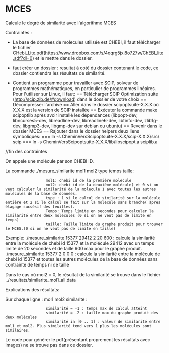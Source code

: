 # MCES
Calcule le degré de similarité avec l'algorithme MCES

Contraintes :

- La base de données de molecules utilisée est CHEBI, il faut télécharger le fichier CHebi_Lite.pdf(https://www.dropbox.com/s/4qqrg5jxi8o727w/ChEBI_lite.sdf?dl=0) et le mettre dans le dossier.

- faut créer un dossier : resultat à coté du dossier contenant le code, ce dossier contiendra les résultats de similarité.

- Contient un programme pour travailler avec SCIP, solveur de programmes mathématiques, en particulier de programmes linéaires. Pour l'utiliser sur Linux, il faut:
== Télécharger SCIP Optimization suite (http://scip.zib.de/#download) dans le dossier de votre choix
== Décompresser l'archive
== Aller dans le dossier scipoptsuite-X.X.X où X.X.X est la version de SCIP installée
== Exécuter la commande make scipoptlib après avoir installé les dépendances (libpopt-dev, libncurses5-dev, libreadline-dev, libreadline6-dev, libtinfo-dev, zlib1g-dev, libgmp3-dev, libgmp-dev sur debian ou ubuntu)
== Revenir dans le dossier MCES
== Rajouter dans le dossier helpers deux liens symboliques:
=== ln -s CheminVersScipoptsuite-X.X.X/scip-X.X.X/src/ scip
=== ln -s CheminVersScipoptsuite-X.X.X/lib/libscipopt.a sciplib.a

//fin des contraintes

On appele une molécule par son CHEBI ID.

La commande ./mesure_similarite mol1 mol2 type temps taille: 

                      mol1: chebi id de la première molecule
                      mol2: chebi id de la deuxième molécule( et 0 si on veut calculer la similarité de la molecule 1 avec toutes les autres molécules de la base de données.
                      type : 1 si le calcul de similarité sur la molécule entière et 2 si le calcul se fait sur la molecule sans branche( àpres élagage sucsésif des feuilles).
                      Temps: Temps limite en secondes pour calculer la similarité entre deux molecules (0 si on ne veut pas de limite en temps)
                      taille: Taille limite du graphe produit pour trouver le MCES.(0 si on ne veut pas de limite en taille)
                      
                      
Exemple: ./mesure_similarite 15377 29412 2 20 600 : calcule la similarité entre la molécule de chebi id 15377 et la molécule 29412 avec un temps limite de 20 secondes et de taille 600 max pour le graphe produit.
        ./mesure_similarite 15377 2 0 0 0 : calcule la similarité entre la molécule de chebi id 15377 et toutes les autres molécules de la base de données sans contrainte de temps ni de taille
        
        
Dans le cas où mol2 = 0, le résultat de la similarité se trouve dans le fichier ../resultats/similarite_mol1_all.data

Explications des résultats: 

Sur chaque ligne : mol1 mol2 similarite :

                      similarité = -1 : temps max de calcul atteint
                      similarité = -2 : taille max du graphe produit des deux molécules
                      similarité in [0 .. 1] : valeur de similarité entre mol1 et mol2. Plus similarité tend vers 1 plus les molécules sont similaires.
                      
                      
 Le code pour générer le pdf(présentant proprement les résultats avec images) ne se trouve pas dans ce dossier.
                    

